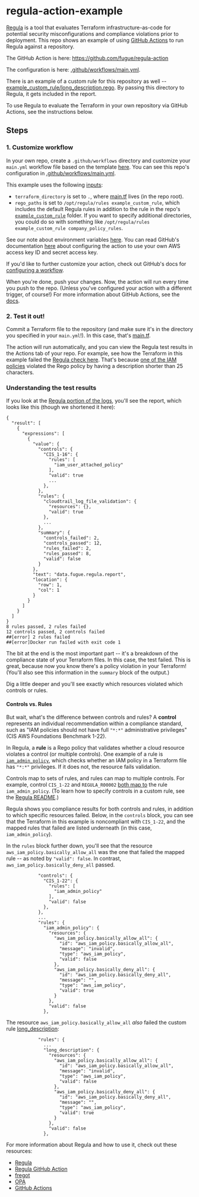 # regula-action-example

[Regula](https://github.com/fugue/regula) is a tool that evaluates Terraform infrastructure-as-code for potential security misconfigurations and compliance violations prior to deployment. This repo shows an example of using [GitHub Actions](https://github.com/fugue/regula-action) to run Regula against a repository.

The GitHub Action is here: <https://github.com/fugue/regula-action>

The configuration is here:
[.github/workflows/main.yml](.github/workflows/main.yml).

There is an example of a custom rule for this repository as well --
[example\_custom\_rule/long_description.rego](example\_custom\_rule/long_description.rego).
By passing this directory to Regula, it gets included in the report.

To use Regula to evaluate the Terraform in your own repository via GitHub Actions, see the instructions below.

## Steps

### 1. Customize workflow

In your own repo, create a `.github/workflows` directory and customize your `main.yml` workflow file based on the template [here](https://github.com/fugue/regula-action#example). You can see this repo's configuration in [.github/workflows/main.yml](https://github.com/fugue/regula-action-example/blob/master/.github/workflows/main.yml).

This example uses the following [inputs](https://github.com/fugue/regula-action#inputs):
- `terraform_directory` is set to `.`, where [main.tf](https://github.com/fugue/regula-action-example/blob/master/main.tf) lives (in the repo root).
- `rego_paths` is set to `/opt/regula/rules example_custom_rule`, which includes the default Regula rules in addition to the rule in the repo's [`example_custom_rule`](https://github.com/fugue/regula-action-example/tree/master/example_custom_rule) folder. If you want to specify additional directories, you could do so with something like `/opt/regula/rules example_custom_rule company_policy_rules`.

See our note about environment variables [here](https://github.com/fugue/regula-action#environment-variables). You can read GitHub's documentation [here](https://help.github.com/en/actions/automating-your-workflow-with-github-actions/creating-and-using-encrypted-secrets) about configuring the action to use your own AWS access key ID and secret access key.

If you'd like to further customize your action, check out GitHub's docs for [configuring a workflow](https://help.github.com/en/actions/automating-your-workflow-with-github-actions/configuring-a-workflow).

When you're done, push your changes. Now, the action will run every time you push to the repo. (Unless you've configured your action with a different trigger, of course!) For more information about GitHub Actions, see the [docs](https://help.github.com/en/actions).

### 2. Test it out!

Commit a Terraform file to the repository (and make sure it's in the directory you specified in your `main.yml`!). In this case, that's [main.tf](https://github.com/fugue/regula-action-example/blob/master/main.tf).

The action will run automatically, and you can view the Regula test results in the Actions tab of your repo. For example, see how the Terraform in this example failed the [Regula check here](https://github.com/fugue/regula-action-example/runs/389223751). That's because [one of the IAM policies](https://github.com/fugue/regula-action-example/blob/master/main.tf#L6-L9) violated the Rego policy by having a description shorter than 25 characters.

### Understanding the test results

If you look at the [Regula portion of the logs](https://github.com/fugue/regula-action-example/runs/389223751#step:4:12), you'll see the report, which looks like this (though we shortened it here):

```
{
  "result": [
    {
      "expressions": [
        {
          "value": {
            "controls": {
              "CIS_1-16": {
                "rules": [
                  "iam_user_attached_policy"
                ],
                "valid": true
                ...
              },
            },
            "rules": {
              "cloudtrail_log_file_validation": {
                "resources": {},
                "valid": true
              },
              ...
            },
            "summary": {
              "controls_failed": 2,
              "controls_passed": 12,
              "rules_failed": 2,
              "rules_passed": 8,
              "valid": false
            }
          },
          "text": "data.fugue.regula.report",
          "location": {
            "row": 1,
            "col": 1
          }
        }
      ]
    }
  ]
}
8 rules passed, 2 rules failed
12 controls passed, 2 controls failed
##[error] 2 rules failed
##[error]Docker run failed with exit code 1
```

The bit at the end is the most important part -- it's a breakdown of the compliance state of your Terraform files. In this case, the test failed. This is great, because now you know there's a policy violation in your Terraform! (You'll also see this information in the `summary` block of the output.)

Dig a little deeper and you'll see exactly which resources violated which controls or rules.

#### Controls vs. Rules

But wait, what's the difference between controls and rules? A **control** represents an individual recommendation within a compliance standard, such as "IAM policies should not have full `"*:*"` administrative privileges" (CIS AWS Foundations Benchmark 1-22).

In Regula, a **rule** is a Rego policy that validates whether a cloud resource violates a control (or multiple controls). One example of a rule is [`iam_admin_policy`](https://github.com/fugue/regula/blob/master/rules/aws/iam_admin_policy.rego), which checks whether an IAM policy in a Terraform file has `"*:*"` privileges. If it does not, the resource fails validation.

Controls map to sets of rules, and rules can map to multiple controls. For example, control `CIS_1-22` and `REGULA_R00002` [both map to](https://github.com/fugue/regula/blob/master/rules/aws/iam_admin_policy.rego#L7) the rule `iam_admin_policy`. (To learn how to specify controls in a custom rule, see the [Regula README](https://github.com/fugue/regula#compliance-controls).)

Regula shows you compliance results for both controls and rules, in addition to which specific resources failed. Below, in the `controls` block, you can see that the Terraform in this example is noncompliant with `CIS_1-22`, and the mapped rules that failed are listed underneath (in this case, `iam_admin_policy`).

In the `rules` block further down, you'll see that the resource `aws_iam_policy.basically_allow_all` was the one that failed the mapped rule -- as noted by `"valid": false`. In contrast, `aws_iam_policy.basically_deny_all` passed.

```
            "controls": {
              "CIS_1-22": {
                "rules": [
                  "iam_admin_policy"
                ],
                "valid": false
              },
            },
            ...
            "rules": {
              "iam_admin_policy": {
                "resources": {
                  "aws_iam_policy.basically_allow_all": {
                    "id": "aws_iam_policy.basically_allow_all",
                    "message": "invalid",
                    "type": "aws_iam_policy",
                    "valid": false
                  },
                  "aws_iam_policy.basically_deny_all": {
                    "id": "aws_iam_policy.basically_deny_all",
                    "message": "",
                    "type": "aws_iam_policy",
                    "valid": true
                  }
                },
                "valid": false
              },
```

The resource `aws_iam_policy.basically_allow_all` _also_ failed the custom rule [long\_description](https://github.com/fugue/regula-action-example/blob/master/example_custom_rule/long_description.rego):

```
            "rules": {
              ...
              "long_description": {
                "resources": {
                  "aws_iam_policy.basically_allow_all": {
                    "id": "aws_iam_policy.basically_allow_all",
                    "message": "invalid",
                    "type": "aws_iam_policy",
                    "valid": false
                  },
                  "aws_iam_policy.basically_deny_all": {
                    "id": "aws_iam_policy.basically_deny_all",
                    "message": "",
                    "type": "aws_iam_policy",
                    "valid": true
                  }
                },
                "valid": false
              },
```

For more information about Regula and how to use it, check out these resources:

- [Regula](https://github.com/fugue/regula)
- [Regula GitHub Action](https://github.com/fugue/regula-action)
- [fregot](https://github.com/fugue/fregot)
- [OPA](https://www.openpolicyagent.org/)
- [GitHub Actions](https://help.github.com/en/actions)